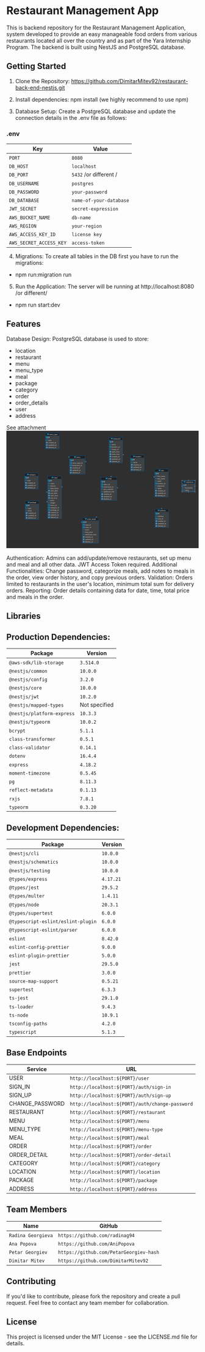 # Restaurant Management App
This is backend repository for the Restaurant Management Application, system developed to provide an easy manageable food orders from various restaurants located all over the country and as part of the Yara Internship Program. The backend is built using NestJS and PostgreSQL database.

## Getting Started

1. Clone the Repository:
   https://github.com/DimitarMitev92/restaurant-back-end-nestjs.git

2. Install dependencies:
   npm install (we highly recommend to use npm)

3. Database Setup:
   Create a PostgreSQL database and update the connection details in the .env file as follows:
  ### .env
| Key                    | Value                   |
|------------------------|-------------------------|
| `PORT`                 | `8080`                  |
| `DB_HOST`              | `localhost`             |
| `DB_PORT`              | `5432` /or different /  |
| `DB_USERNAME`          | `postgres`              |
| `DB_PASSWORD`          | `your-password`         |
| `DB_DATABASE`          | `name-of-your-database` |
| `JWT_SECRET`           | `secret-expression`     |
| `AWS_BUCKET_NAME`      | `db-name`               |
| `AWS_REGION`           | `your-region`           |
| `AWS_ACCESS_KEY_ID`    | `license key`           |
| `AWS_SECRET_ACCESS_KEY`| `access-token`          |


4. Migrations:
 To create all tables in the DB first you have to run the migrations:
  - npm run:migration run

5. Run the Application:
The server will be running at http://localhost:8080 /or different/
  - npm run start:dev
   

## Features

Database Design: PostgreSQL database is used to store:

- location
- restaurant
- menu
- menu_type
- meal
- package
- category
- order
- order_details
- user
- address

See attachment
![alt text](RestaurantDBSchema.png)

Authentication: Admins can add/update/remove restaurants, set up menu and meal and all other data.
JWT Access Token required.
Additional Functionalities: Change password, categorize meals, add notes to meals in the order, view order history, and copy previous orders.
Validation: Orders limited to restaurants in the user's location, minimum total sum for delivery orders.
Reporting: Order details containing data for date, time, total price and meals in the order.

## Libraries

## Production Dependencies:

| Package                          | Version             |
|----------------------------------|---------------------|
| `@aws-sdk/lib-storage`           | `3.514.0`           |
| `@nestjs/common`                 | `10.0.0`            |
| `@nestjs/config`                 | `3.2.0`             |
| `@nestjs/core`                   | `10.0.0`            |
| `@nestjs/jwt`                    | `10.2.0`            |
| `@nestjs/mapped-types`           | Not specified       |
| `@nestjs/platform-express`       | `10.3.3`            |
| `@nestjs/typeorm`                | `10.0.2`            |
| `bcrypt`                         | `5.1.1`             |
| `class-transformer`              | `0.5.1`             |
| `class-validator`                | `0.14.1`            |
| `dotenv`                         | `16.4.4`            |
| `express`                        | `4.18.2`            |
| `moment-timezone`                | `0.5.45`            |
| `pg`                             | `8.11.3`            |
| `reflect-metadata`               | `0.1.13`            |
| `rxjs`                           | `7.8.1`             |
| `typeorm`                        | `0.3.20`            |

## Development Dependencies:

| Package                             | Version    |
|-------------------------------------|------------|
| `@nestjs/cli`                       | `10.0.0`   |
| `@nestjs/schematics`                | `10.0.0`   |
| `@nestjs/testing`                   | `10.0.0`   |
| `@types/express`                    | `4.17.21`  |
| `@types/jest`                       | `29.5.2`   |
| `@types/multer`                     | `1.4.11`   |
| `@types/node`                       | `20.3.1`   |
| `@types/supertest`                  | `6.0.0`    |
| `@typescript-eslint/eslint-plugin`  | `6.0.0`    |
| `@typescript-eslint/parser`         | `6.0.0`    |
| `eslint`                            | `8.42.0`   |
| `eslint-config-prettier`            | `9.0.0`    |
| `eslint-plugin-prettier`            | `5.0.0`    |
| `jest`                              | `29.5.0`   |
| `prettier`                          | `3.0.0`    |
| `source-map-support`                | `0.5.21`   |
| `supertest`                         | `6.3.3`    |
| `ts-jest`                           | `29.1.0`   |
| `ts-loader`                         | `9.4.3`    |
| `ts-node`                           | `10.9.1`   |
| `tsconfig-paths`                    | `4.2.0`    |
| `typescript`                        | `5.1.3`    |


## Base Endpoints
| Service         | URL                                             |
|-----------------|-------------------------------------------------|
| USER            | `http://localhost:${PORT}/user`                 |
| SIGN_IN         | `http://localhost:${PORT}/auth/sign-in`         |
| SIGN_UP         | `http://localhost:${PORT}/auth/sign-up`         |
| CHANGE_PASSWORD | `http://localhost:${PORT}/auth/change-password` |
| RESTAURANT      | `http://localhost:${PORT}/restaurant`           |
| MENU            | `http://localhost:${PORT}/menu`                 |
| MENU_TYPE       | `http://localhost:${PORT}/menu-type`            |
| MEAL            | `http://localhost:${PORT}/meal`                 |
| ORDER           | `http://localhost:${PORT}/order`                |
| ORDER_DETAIL    | `http://localhost:${PORT}/order-detail`         |
| CATEGORY        | `http://localhost:${PORT}/category`             |
| LOCATION        | `http://localhost:${PORT}/location`             |
| PACKAGE         | `http://localhost:${PORT}/package`              |
| ADDRESS         | `http://localhost:${PORT}/address`              |

## Team Members
| Name              | GitHub                                 |
|-------------------|----------------------------------------|
| `Radina Georgieva`| `https://github.com/radinag94`         |
| `Ana Popova`      | `https://github.com/AniPopova`         |
| `Petar Georgiev`  | `https://github.com/PetarGeorgiev-hash`|
| `Dimitar Mitev`   | `https://github.com/DimitarMitev92`    |


## Contributing
If you'd like to contribute, please fork the repository and create a pull request. Feel free to contact any team member for collaboration.


## License
This project is licensed under the MIT License - see the LICENSE.md file for details.

